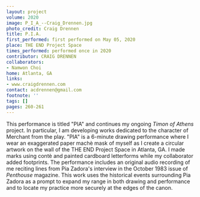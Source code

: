 ```yaml
---
layout: project
volume: 2020
image: P_I_A_--Craig_Drennen.jpg
photo_credit: Craig Drennen
title: P.I.A.
first_performed: first performed on May 05, 2020
place: THE END Project Space
times_performed: performed once in 2020
contributor: CRAIG DRENNEN
collaborators:
- Namwon Choi
home: Atlanta, GA
links:
- www.craigdrennen.com
contact: acdrennen@gmail.com
footnote: ''
tags: []
pages: 260-261
---
```




This performance is titled "PIA" and continues my ongoing _Timon of Athens_ project. In particular, I am developing works dedicated to the character of Merchant from the play. "PIA" is a 6-minute drawing performance where I wear an exaggerated paper machè mask of myself as I create a circular artwork on the wall of the THE END Project Space in Atlanta, GA. I made marks using contè and painted cardboard letterforms while my collaborator added footprints. The performance includes an original audio recording of me reciting lines from Pia Zadora's interview in the October 1983 issue of _Penthouse_ magazine. This work uses the historical events surrounding Pia Zadora as a prompt to expand my range in both drawing and performance and to locate my practice more securely at the edges of the canon.

